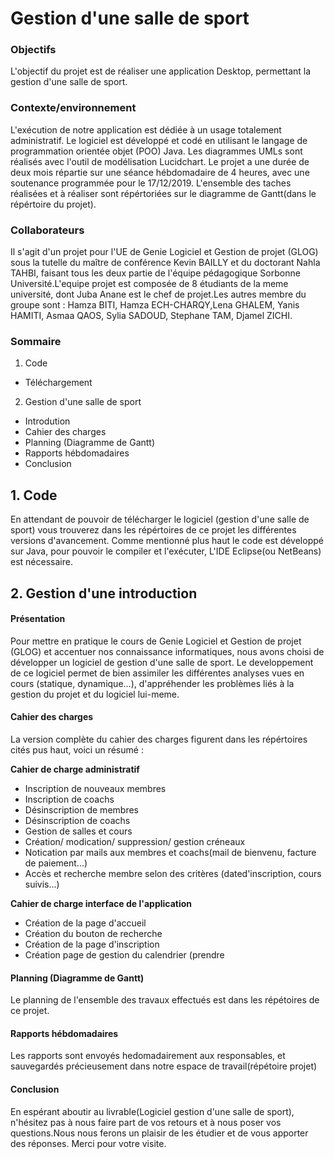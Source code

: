 # Gestion d'une salle de sport 
### Objectifs

L'objectif du projet est de réaliser une application Desktop, permettant la gestion d'une salle de sport.

### Contexte/environnement
L'exécution de notre application est dédiée à un usage totalement administratif. Le logiciel est développé et codé en utilisant le langage de programmation orientée objet (POO) Java. Les diagrammes UMLs sont réalisés
avec l'outil de modélisation Lucidchart.
Le projet a une durée de deux mois répartie sur une séance hébdomadaire de 4 heures, avec une soutenance programmée pour le 17/12/2019. L'ensemble des taches réalisées et à réaliser sont répértoriées sur le diagramme de Gantt(dans le répértoire du projet).

### Collaborateurs 
Il s'agit d'un projet pour l'UE de Genie Logiciel et Gestion de projet (GLOG) sous la tutelle du maître de conférence Kevin BAILLY et du doctorant Nahla TAHBI, faisant tous les deux partie de l'équipe pédagogique Sorbonne Université.L'equipe projet est composée de 8 étudiants de la meme université, dont Juba Anane est le chef de projet.Les autres membre du groupe sont : 
Hamza BITI, Hamza ECH-CHARQY,Lena GHALEM, Yanis HAMITI, Asmaa QAOS, Sylia SADOUD, Stephane TAM, Djamel ZICHI.

### Sommaire

1. Code
* Téléchargement

2. Gestion d'une salle de sport
* Introdution
* Cahier des charges
* Planning (Diagramme de Gantt)
* Rapports hébdomadaires
* Conclusion

## 1. Code
En attendant de pouvoir de télécharger le logiciel (gestion d'une salle de sport) vous trouverez dans les répértoires de ce projet les différentes versions d'avancement. Comme mentionné plus haut le code est développé sur Java, pour pouvoir le compiler et l'exécuter, L'IDE Eclipse(ou NetBeans) est nécessaire.


## 2. Gestion d'une introduction 
#### Présentation

Pour mettre en pratique le cours de Genie Logiciel et Gestion de projet (GLOG) et accentuer nos connaissance informatiques, nous avons choisi de développer un logiciel de gestion d'une salle de sport.
Le developpement de ce logiciel permet de bien assimiler les différentes analyses vues en cours (statique, dynamique...), d'appréhender les problèmes liés à la gestion du projet et du logiciel lui-meme.

#### Cahier des charges
La version complète du cahier des charges figurent dans les répértoires cités pus haut, voici un résumé :

__Cahier de charge administratif__
- Inscription de nouveaux membres
- Inscription de coachs
- Désinscription de membres
- Désinscription de coachs
- Gestion de salles et cours
- Création/ modication/ suppression/ gestion créneaux
- Notication par mails aux membres et coachs(mail de bienvenu, facture de paiement...)
- Accès et recherche membre selon des critères (dated'inscription, cours suivis...)

__Cahier de charge interface de l'application__
- Création de la page d'accueil
- Création du bouton de recherche
- Création de la page d'inscription
- Création page de gestion du calendrier (prendre

#### Planning (Diagramme de Gantt)
Le planning de l'ensemble des travaux effectués est dans les répétoires de ce projet.

#### Rapports hébdomadaires
Les rapports sont envoyés hedomadairement aux responsables, et sauvegardés précieusement dans notre espace de travail(répétoire projet)

#### Conclusion
En espérant aboutir au livrable(Logiciel gestion d'une salle de sport), n'hésitez pas à nous faire part de vos retours et à nous poser vos questions.Nous nous ferons un plaisir de les étudier et de vous apporter des réponses. Merci pour votre visite.







